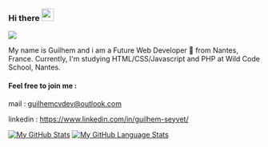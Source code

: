 ### Hi there <img src="https://media.giphy.com/media/hvRJCLFzcasrR4ia7z/giphy.gif" width="25px">

![](https://visitor-badge.glitch.me/badge?page_id=guilhemcv)

My name is Guilhem and i am a Future Web Developer 🚀 from Nantes, France. Currently, I'm studying HTML/CSS/Javascript and PHP at Wild Code School, Nantes.

<h4>Feel free to join me :</h4>

mail : guilhemcvdev@outlook.com

linkedin : https://www.linkedin.com/in/guilhem-seyvet/


[![My GitHub Stats](https://github-readme-stats.vercel.app/api/?username=guilhemcv&count_private=true&theme=tokyonight&showicons=true)]()
[![My GitHub Language Stats](https://github-readme-stats.vercel.app/api/top-langs/?username=guilhemcv&langs_count=5&theme=tokyonight)]()
